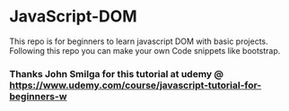 # JavaScript-DOM
This repo is for beginners to learn javascript DOM with basic projects.
Following this repo you can make your own Code snippets like bootstrap.
### Thanks John Smilga for this tutorial at udemy @ https://www.udemy.com/course/javascript-tutorial-for-beginners-w
